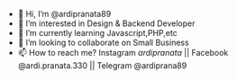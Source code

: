 - 👋 Hi, I’m @ardipranata89
- 👀 I’m interested in Design & Backend Developer
- 🌱 I’m currently learning Javascript,PHP,etc
- 💞️ I’m looking to collaborate on Small Business
- 📫 How to reach me? Instagram _ardipranata_ || Facebook @ardi.pranata.330 || Telegram @ardiprana89

<!---
ardipranata89/ardipranata89 is a ✨ special ✨ repository because its `README.md` (this file) appears on your GitHub profile.
You can click the Preview link to take a look at your changes.
--->
